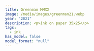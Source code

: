 ```yaml
---
title: Greenman MMXX
image: /media/images/greenman21.webp
year: "2021"
description: <p>ink on paper 35x25</p>
tags:
  - ink
has_model: false
model_format: "null"
---
```

